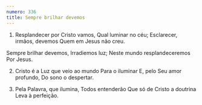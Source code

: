```yaml
---
numero: 336
title: Sempre brilhar devemos
---
```

1. Resplandecer por Cristo vamos,
Qual luminar no céu;
Esclarecer, irmãos, devemos
Quem em Jesus não creu.

Sempre brilhar devemos,
Irradiemos luz;
Neste mundo resplandeceremos
Por Jesus.

2. Cristo é a Luz que veio ao mundo
Para o iluminar
E, pelo Seu amor profundo,
Do sono o despertar.

3. Pela Palavra, que ilumina,
Todos entenderão
Que só de Cristo a doutrina
Leva à perfeição.
